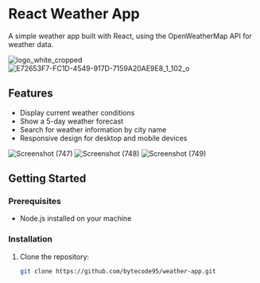 # React Weather App

A simple weather app built with React, using the OpenWeatherMap API for weather data.

![logo_white_cropped](https://github.com/bytecode95/weather-app/assets/138282190/f60084f4-a893-4b13-9ab9-ab872bec393f)
![E72653F7-FC1D-4549-917D-7159A20AE9E8_1_102_o](https://github.com/bytecode95/weather-app/assets/138282190/f5ca71c7-6291-4a72-851e-85a3d1359faf)


## Features

- Display current weather conditions
- Show a 5-day weather forecast
- Search for weather information by city name
- Responsive design for desktop and mobile devices

![Screenshot (747)](https://github.com/bytecode95/weather-app/assets/138282190/c3558746-7f40-468c-80d0-bff3f74a907b)
![Screenshot (748)](https://github.com/bytecode95/weather-app/assets/138282190/f98f9997-4fb8-4411-b21a-1f00710b4242)
![Screenshot (749)](https://github.com/bytecode95/weather-app/assets/138282190/61b5a665-ad06-40bc-b1d2-aac5e1498fe1)

## Getting Started

### Prerequisites

- Node.js installed on your machine

### Installation

1. Clone the repository:

   ```bash
   git clone https://github.com/bytecode95/weather-app.git


